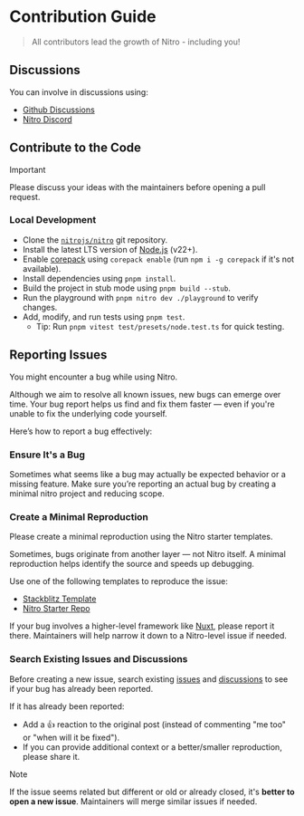 # Contribution Guide

<!-- https://docs.github.com/en/communities/setting-up-your-project-for-healthy-contributions/setting-guidelines-for-repository-contributors -->

> All contributors lead the growth of Nitro - including you!

## Discussions

You can involve in discussions using:

- [Github Discussions](discussions)
- [Nitro Discord](https://discord.nitro.build)

## Contribute to the Code

> [!IMPORTANT]
> Please discuss your ideas with the maintainers before opening a pull request.

### Local Development

- Clone the [`nitrojs/nitro`](https://github.com/nitrojs/nitro) git repository.
- Install the latest LTS version of [Node.js](https://nodejs.org/en/) (v22+).
- Enable [corepack](https://github.com/nodejs/corepack) using `corepack enable` (run `npm i -g corepack` if it's not available).
- Install dependencies using `pnpm install`.
- Build the project in stub mode using `pnpm build --stub`.
- Run the playground with `pnpm nitro dev ./playground` to verify changes.
- Add, modify, and run tests using `pnpm test`.
  - Tip: Run `pnpm vitest test/presets/node.test.ts` for quick testing.

## Reporting Issues

You might encounter a bug while using Nitro.

Although we aim to resolve all known issues, new bugs can emerge over time. Your bug report helps us find and fix them faster — even if you're unable to fix the underlying code yourself.

Here’s how to report a bug effectively:

### Ensure It's a Bug

Sometimes what seems like a bug may actually be expected behavior or a missing feature. Make sure you’re reporting an actual bug by creating a minimal nitro project and reducing scope.

### Create a Minimal Reproduction

Please create a minimal reproduction using the Nitro starter templates.

Sometimes, bugs originate from another layer — not Nitro itself. A minimal reproduction helps identify the source and speeds up debugging.

Use one of the following templates to reproduce the issue:

- [Stackblitz Template](https://stackblitz.com/fork/github/nitrojs/nitro-starter)
- [Nitro Starter Repo](https://github.com/nitrojs/nitro-starter)

If your bug involves a higher-level framework like [Nuxt](https://nuxt.com), please report it there. Maintainers will help narrow it down to a Nitro-level issue if needed.

### Search Existing Issues and Discussions

Before creating a new issue, search existing [issues](https://github.com/nitrojs/nitro/issues) and [discussions](https://github.com/nitrojs/nitro/discussions) to see if your bug has already been reported.

If it has already been reported:
- Add a 👍 reaction to the original post (instead of commenting "me too" or "when will it be fixed").
- If you can provide additional context or a better/smaller reproduction, please share it.

> [!NOTE]
> If the issue seems related but different or old or already closed, it's **better to open a new issue**. Maintainers will merge similar issues if needed.

